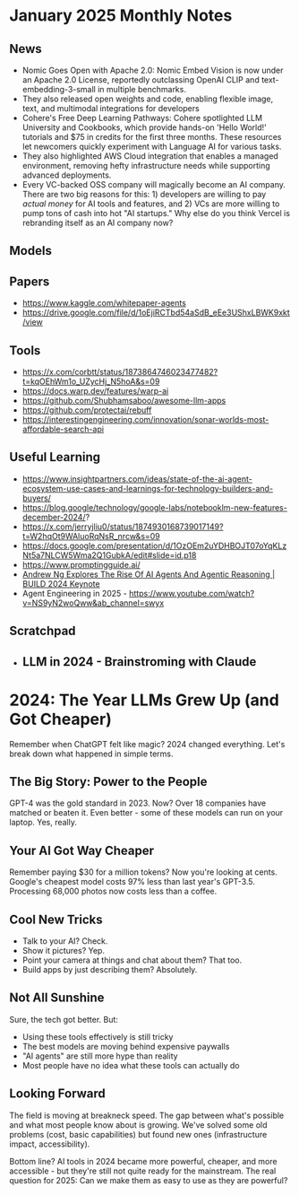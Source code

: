 # January 2025 Monthly Notes

## News
- Nomic Goes Open with Apache 2.0: Nomic Embed Vision is now under an Apache 2.0 License, reportedly outclassing OpenAI CLIP and text-embedding-3-small in multiple benchmarks.
- They also released open weights and code, enabling flexible image, text, and multimodal integrations for developers
- Cohere's Free Deep Learning Pathways: Cohere spotlighted LLM University and Cookbooks, which provide hands-on 'Hello World!' tutorials and $75 in credits for the first three months. These resources let newcomers quickly experiment with Language AI for various tasks.
- They also highlighted AWS Cloud integration that enables a managed environment, removing hefty infrastructure needs while supporting advanced deployments.
- Every VC-backed OSS company will magically become an AI company. There are two big reasons for this: 1) developers are willing to pay *actual money* for AI tools and features, and 2) VCs are more willing to pump tons of cash into hot "AI startups." Why else do you think Vercel is rebranding itself as an AI company now?

## Models

## Papers
- https://www.kaggle.com/whitepaper-agents
- https://drive.google.com/file/d/1oEjiRCTbd54aSdB_eEe3UShxLBWK9xkt/view

## Tools
- https://x.com/corbtt/status/1873864746023477482?t=kqOEhWm1o_UZycHj_N5hoA&s=09
- https://docs.warp.dev/features/warp-ai
- https://github.com/Shubhamsaboo/awesome-llm-apps
- https://github.com/protectai/rebuff
- https://interestingengineering.com/innovation/sonar-worlds-most-affordable-search-api

## Useful Learning
- https://www.insightpartners.com/ideas/state-of-the-ai-agent-ecosystem-use-cases-and-learnings-for-technology-builders-and-buyers/
- https://blog.google/technology/google-labs/notebooklm-new-features-december-2024/?
- https://x.com/jerryjliu0/status/1874930168739017149?t=W2hqOt9WAluoRqNsR_nrcw&s=09
- https://docs.google.com/presentation/d/1OzOEm2uYDHBOJT07oYqKLzNt5a7NLCW5Wma2Q1GubkA/edit#slide=id.p18
- https://www.promptingguide.ai/
- [Andrew Ng Explores The Rise Of AI Agents And Agentic Reasoning | BUILD 2024 Keynote](https://www.youtube.com/watch?v=KrRD7r7y7NY&ab_channel=SnowflakeInc.)
- Agent Engineering in 2025 - https://www.youtube.com/watch?v=NS9yN2woQww&ab_channel=swyx

## Scratchpad
- ## LLM in 2024 - Brainstroming with Claude

# 2024: The Year LLMs Grew Up (and Got Cheaper)

Remember when ChatGPT felt like magic? 2024 changed everything. Let's break down what happened in simple terms.

## The Big Story: Power to the People

GPT-4 was the gold standard in 2023. Now? Over 18 companies have matched or beaten it. Even better - some of these models can run on your laptop. Yes, really.

## Your AI Got Way Cheaper

Remember paying $30 for a million tokens? Now you're looking at cents. Google's cheapest model costs 97% less than last year's GPT-3.5. Processing 68,000 photos now costs less than a coffee.

## Cool New Tricks

- Talk to your AI? Check.
- Show it pictures? Yep.
- Point your camera at things and chat about them? That too.
- Build apps by just describing them? Absolutely.

## Not All Sunshine

Sure, the tech got better. But:

- Using these tools effectively is still tricky
- The best models are moving behind expensive paywalls
- "AI agents" are still more hype than reality
- Most people have no idea what these tools can actually do

## Looking Forward

The field is moving at breakneck speed. The gap between what's possible and what most people know about is growing. We've solved some old problems (cost, basic capabilities) but found new ones (infrastructure impact, accessibility).

Bottom line? AI tools in 2024 became more powerful, cheaper, and more accessible - but they're still not quite ready for the mainstream. The real question for 2025: Can we make them as easy to use as they are powerful?